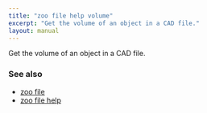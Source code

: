 ```yaml
---
title: "zoo file help volume"
excerpt: "Get the volume of an object in a CAD file."
layout: manual
---
```


Get the volume of an object in a CAD file.

### See also

* [zoo file](./zoo_file)
* [zoo file help](./zoo_file_help)